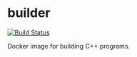 # builder

[![Build Status](https://travis-ci.org/b1f6c1c4/builders.svg?branch=master)](https://travis-ci.org/b1f6c1c4/builders)

Docker image for building C++ programs.
